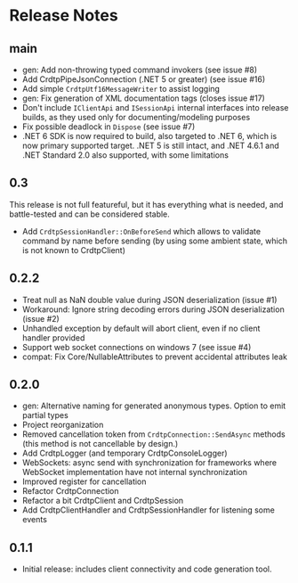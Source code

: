 # Release Notes

## main

  - gen: Add non-throwing typed command invokers (see issue #8)
  - Add CrdtpPipeJsonConnection (.NET 5 or greater) (see issue #16)
  - Add simple `CrdtpUtf16MessageWriter` to assist logging
  - gen: Fix generation of XML documentation tags (closes issue #17)
  - Don't include `IClientApi` and `ISessionApi` internal interfaces into
    release builds, as they used only for documenting/modeling purposes
  - Fix possible deadlock in `Dispose` (see issue #7)
  - .NET 6 SDK is now required to build, also targeted to .NET 6, which is now
    primary supported target. .NET 5 is still intact, and .NET 4.6.1 and
    .NET Standard 2.0 also supported, with some limitations

## 0.3

  This release is not full featureful, but it has everything what is needed, and
  battle-tested and can be considered stable.

  - Add `CrdtpSessionHandler::OnBeforeSend` which allows to validate command by name 
    before sending (by using some ambient state, which is not known to CrdtpClient)

## 0.2.2

  - Treat null as NaN double value during JSON deserialization (issue #1)
  - Workaround: Ignore string decoding errors during JSON deserialization (issue #2)
  - Unhandled exception by default will abort client, even if no client handler provided
  - Support web socket connections on windows 7 (see issue #4)
  - compat: Fix Core/NullableAttributes to prevent accidental attributes leak

## 0.2.0

  - gen: Alternative naming for generated anonymous types. Option to emit partial types
  - Project reorganization
  - Removed cancellation token from `CrdtpConnection::SendAsync` methods (this method is not cancellable by design.)
  - Add CrdtpLogger (and temporary CrdtpConsoleLogger)
  - WebSockets: async send with synchronization for frameworks where WebSocket implementation have not internal synchronization
  - Improved register for cancellation
  - Refactor CrdtpConnection
  - Refactor a bit CrdtpClient and CrdtpSession
  - Add CrdtpClientHandler and CrdtpSessionHandler for listening some events

## 0.1.1

  - Initial release: includes client connectivity and code generation tool.
